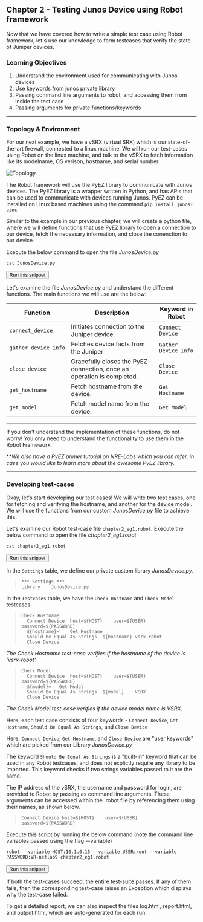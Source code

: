 ## Chapter 2 - Testing Junos Device using Robot framework

Now that we have covered how to write a simple test case using Robot framework, let's use our knowledge to form testcases that verify the state of Juniper devices.

### Learning Objectives
1.  Understand the environment used for communicating with Junos devices
2.  Use keywords from junos private library
3.  Passing command line arguments to robot, and accessing them from inside the test case
3.  Passing arguments for private functions/keywords

-----
### Topology & Environment
For our next example, we have a vSRX (virtual SRX) which is our state-of-the-art firewall, connected to a linux machine. We will run our test-cases using Robot on the linux machine, and talk to the vSRX to fetch information like its modelname, OS verison, hostname, and serial number.

![Topology](https://github.com/lara29/antidote/blob/master/lessons/lesson-29/stage2/chapter2.png)

The Robot framework will use the PyEZ library to communicate with Junos devices. The PyEZ library is a wrapper written in Python, and has APIs that can be used to communicate with devices running Junos. PyEZ can be installed on Linux based machines using the command  `pip install junos-eznc`

Similar to the example in our previous chapter, we will create a python file, where we will define functions that use PyEZ library to open a connection to our device, fetch the necessary information, and close the conenction to our device.

Execute the below command to open the file *JunosDevice.py*
```
cat JunosDevice.py
```
<button type="button" class="btn btn-primary btn-sm" onclick="runSnippetInTab('linux1', 0)">Run this snippet</button>


Let's examine the file *JunosDevice.py* and understand the different functions. The main functions we will use are the below:

| Function | Description |Keyword in Robot|
| ------ | ----------- | -------------------|
| `connect_device`   | Initiates connection to the Juniper device.| `Connect Device`|
| `gather_device_info` | Fetches device facts from the Juniper |`Gather Device Info`|device, and returns the serial number, model, hostname and the OS version of the device. |
| `close_device`    | Gracefully closes the PyEZ connection, once an operation is completed. |`Close Device`|
| `get_hostname`    | Fetch hostname from the device.    |`Get Hostname`|
|   `get_model` | Fetch model name from the device.  |`Get Model`|

------

If you don't understand the implementation of these functions, do not worry! You only need to understand the functionality to use them in the Robot Framework. 

***We also have a PyEZ primer tutorial on NRE-Labs which you can refer, in case you would like to learn more about the awesome PyEZ library.*

----
### Developing test-cases

Okay, let's start developing our test cases! We will write two test cases, one for fetching and verifying the hostname, and another for the device model. We will use the functions from our custom *JunosDevice.py* file to achieve this.

Let's examine our Robot test-case file `chapter2_eg1.robot`. Execute the below command to open the file *chapter2_eg1.robot*
```
cat chapter2_eg1.robot
```
<button type="button" class="btn btn-primary btn-sm" onclick="runSnippetInTab('linux1', 1)">Run this snippet</button>

In the `Settings` table, we define our private custom library *JunosDevice.py*.

>```
>*** Settings ***
>Library	JunosDevice.py
>```


In the `Testcases` table, we have the `Check Hostname` and `Check Model` testcases.

>```
>Check Hostname
>	Connect Device	host=${HOST}	user=${USER}	password=${PASSWORD}
>	${hostname}=	Get Hostname
>	Should Be Equal As Strings	${hostname}	vsrx-robot
>	Close Device
>```
*The Check Hostname test-case verifies if the hostname of the device is 'vsrx-robot'.*

>```
>Check Model
>	Connect Device	host=${HOST}	user=${USER}	password=${PASSWORD}
>	${model}=	Get Model
>	Should Be Equal As Strings	${model}	VSRX
>	Close Device
>```
*The Check Model test-case verifies if the device model name is VSRX.*

Here, each test case consists of four keywords - `Connect Device`, `Get Hostname`, `Should Be Equal As Strings`, and `Close Device`

Here, `Connect Device`, `Get Hostname`, and `Close Device` are "user keywords" which are picked from our Library *JunosDevice.py*

The keyword `Should Be Equal As Strings` is a "built-in" keyword that can be used in any Robot testcases, and does not explictly require any library to be imported. This keyword checks if two strings variables passed to it are the same.

The IP address of the vSRX, the username and password for login, are provided to Robot by passing as command line arguments. These arguments can be accessed within the .robot file by referencing them using their names, as shown below.

>```
>Connect Device	host=${HOST}	user=${USER}	password=${PASSWORD}
>```

Execute this script by running the below command (note the command line variables passed using the flag --variable)
```
robot --variable HOST:10.1.0.15 --variable USER:root --variable PASSWORD:VR-netlab9 chapter2_eg1.robot
```
<button type="button" class="btn btn-primary btn-sm" onclick="runSnippetInTab('linux1', 3)">Run this snippet</button>

If both the test-cases succeed, the entire test-suite passes. If any of them fails, then the corresponding test-case raises an Exception which displays why the test-case failed.

To get a detailed report, we can also inspect the files log.html, report.html, and output.html, which are auto-generated for each run.